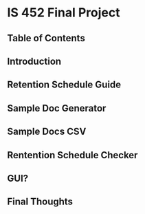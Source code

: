 # IS 452 Final Project 

## Table of Contents

## Introduction 

## Retention Schedule Guide 

## Sample Doc Generator 

## Sample Docs CSV 

## Rentention Schedule Checker 

## GUI? 

## Final Thoughts
